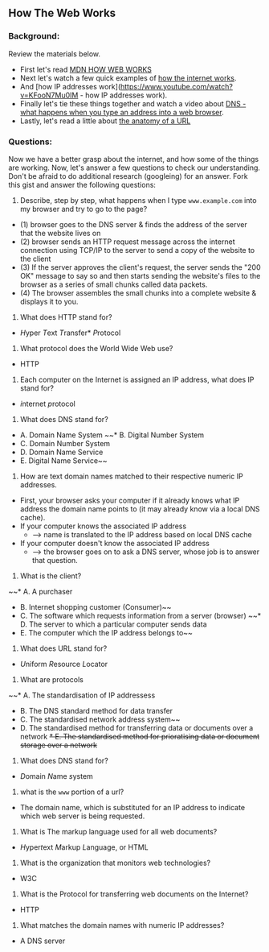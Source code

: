 ## How The Web Works

### Background:

Review the materials below.

* First let's read [MDN HOW WEB WORKS](https://developer.mozilla.org/en-US/Learn/Common_questions/How_does_the_Internet_work)
* Next let's watch a few quick examples of [how the internet works](https://www.youtube.com/watch?v=7_LPdttKXPc).
* And [how IP addresses work](https://www.youtube.com/watch?v=KFooN7Mu0IM   - how IP addresses work).
* Finally let's tie these things together and watch a video about [DNS - what happens when you type an address into a web browser](https://www.youtube.com/watch?v=72snZctFFtA).
* Lastly, let's read a little about [the anatomy of a URL](https://doepud.co.uk/blog/anatomy-of-a-url)

### Questions:

Now we have a better grasp about the internet, and how some of the things are working. Now, let's answer a few questions to check our understanding. Don't be afraid to do additional research (googleing) for an answer. Fork this gist and answer the following questions:

1. Describe, step by step, what happens when I type `www.example.com` into my browser and try to go to the page?

  * (1) browser goes to the DNS server & finds the address of the server that the website lives on 
  * (2) browser sends an HTTP request message across the internet connection using TCP/IP to the server to send a copy of the website to the client 
  * (3) If the server approves the client's request, the server sends the "200 OK" message to say so and then starts sending the website's files to the browser as a series of small chunks called data packets. 
  * (4) The browser assembles the small chunks into a complete website & displays it to you. 

1.  What does HTTP stand for?

  * *H*yper *T*ext *T*ransfer* *P*rotocol
  
1. 	What protocol does the World Wide Web use?

  * HTTP
  
1. 	Each computer on the Internet is assigned an IP address, what does IP stand for?

  * *i*nternet *p*rotocol
  
1. 	What does DNS stand for?

  * A. Domain Name System
  ~~* B. Digital Number System
  * C. Domain Number System
  * D. Domain Name Service
  * E. Digital Name Service~~
  
1. 	How are text domain names matched to their respective numeric IP addresses.

  * First, your browser asks your computer if it already knows what IP address the domain name points to (it may already know via a local DNS cache).
  * If your computer knows the associated IP address 
     * --> name is translated to the IP address based on local DNS cache
  * If your computer doesn't know the associated IP address 
     * --> the browser goes on to ask a DNS server, whose job is to answer that question. 

1. 	What is the client?

  ~~* A. A purchaser
  * B. Internet shopping customer (Consumer)~~
  * C. The software which requests information from a server (browser)
  ~~* D. The server to which a particular computer sends data
  * E. The computer which the IP address belongs to~~

1. 	What does URL stand for?

* *U*niform *R*esource *L*ocator

1. 	What are protocols

 ~~* A. The standardisation of IP addressess
 * B. The DNS standard method for data transfer
 * C.	The standardised network address system~~
 * D.	The standardised method for transferring data or documents over a network
~~* E.	The standardised method for prioratising data or document storage over a network~~
 
1. What does DNS stand for?

  * *D*omain *N*ame *s*ystem
  
1. what is the `www` portion of a url?

  * The domain name, which is substituted for an IP address to indicate which web server is being requested. 
  
1. What is The markup language used for all web documents?

  * *H*yper*t*ext *M*arkup *L*anguage, or HTML

1. What is the organization that monitors web technologies?

  * W3C
  
1. What is the Protocol for transferring web documents on the Internet?

  * HTTP

1. What matches the domain names with numeric IP addresses?

  * A DNS server





